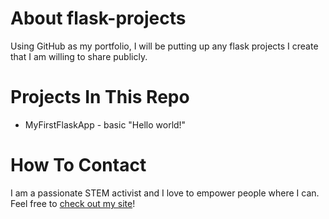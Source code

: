 # About flask-projects
Using GitHub as my portfolio, I will be putting up any flask projects I create that I am willing to share publicly.

# Projects In This Repo
* MyFirstFlaskApp - basic "Hello world!"

# How To Contact
I am a passionate STEM activist and I love to empower people where I can. Feel free to [check out my site](http://www.learntocodeonline.com)!
